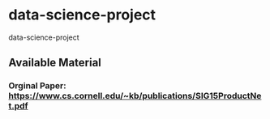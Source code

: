 # data-science-project
data-science-project

## Available Material

### Orginal Paper: https://www.cs.cornell.edu/~kb/publications/SIG15ProductNet.pdf
